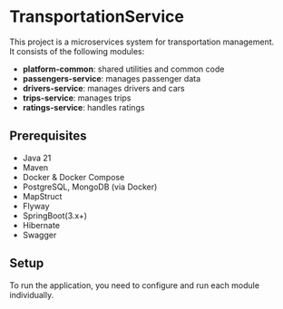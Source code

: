 # TransportationService

This project is a microservices system for transportation management.  
It consists of the following modules:

- **platform-common**: shared utilities and common code
- **passengers-service**: manages passenger data
- **drivers-service**: manages drivers and cars
- **trips-service**: manages trips
- **ratings-service**: handles ratings

## Prerequisites

- Java 21
- Maven
- Docker & Docker Compose
- PostgreSQL, MongoDB (via Docker)
- MapStruct
- Flyway
- SpringBoot(3.x+)
- Hibernate
- Swagger

## Setup

To run the application, you need to configure and run each module individually.